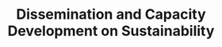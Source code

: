 ---
title: "Dissemination and Capacity Development on Sustainability"
specialty: 
    enable : true
    main_title: "Dissemination and Capacity development on "
    color_title: "sustainability"
    case_studies1: Case
    case_studies2: Studies
    main_bg_image_webp: images/specialties/diffusion-development/Difusion-y-desarrollo-banner.jpg
    main_bg_image: images/specialties/diffusion-development/Difusion-y-desarrollo-banner.jpg
    image_webp: images/specialties/diffusion-development/Difusion-y-desarrollo-icono-1.png
    image: images/specialties/diffusion-development/Difusion-y-desarrollo-icono-1.png
    extra_title : We create capacities
    extra_content : and build bridges that help transfer know-how and technology.
    bg_image : "images/backgrounds/Background-blanco-2.jpg"
    bg_image_webp : "images/backgrounds/Background-blanco-2.jpg"
    description : "This is meta description"
    subtitle: "Creative and effective workshops to build capacities on sustainable development"
    text: "We help our clients build capacities and create experiences of knowledge exchange through the implementation of integral workshops, training and visually attractive materials."
    icon: ""
    casestudy_item:
      # casestudy item loop
      - name: "Technical Guidance in the Development of Climate Action Plans"
        case_locations: Bahia de Banderas (Nayarit), Culiacan (Sinaloa), Juarez (Chihuahua), Ciudad Madero (Tamaulipas) and Zapopan (Jalisco), Mexico.
        case_years: 2019 - 2020
        case_clients: "The European Commission and the cities of Bahía de Banderas (Nayarit), Culiacán (Sinaloa), Juárez (Chihuahua), Ciudad Madero (Tamaulipas) y Zapopan (Jalisco)"
        case_id: ph1
        case_content: "Five Mexican cities were trained in the preparation of their local Climate Action Plans. The process included the compilation of a greenhouse gas emissions inventory, climate risks and vulnerabilities analysis, the development of climate mitigation and resilience measures and strategies, their prioritization and communication and community interaction strategies. The project was carried out in collaboration with the Global Covenant of Mayors for Climate and Energy (GCoM), and the International Urban Cooperation Program (IUC)."
        tab_image: images/specialties/diffusion-development/difusion-caso1.png
        tab_image_webp: images/specialties/diffusion-development/difusion-caso1.png
        case_image: images/specialties/diffusion-development/difusion-caso1.png
        case_image_webp: images/specialties/diffusion-development/difusion-caso1.png
      # casestudy item loop
      - name: "Social Communication and Participation Strategy for Asunción, Paraguay"
        case_locations: Asuncion, Paraguay
        case_years: 2019 - 2021
        case_clients: Inter-American Development Bank (IADB) and the National Government of Paraguay
        case_id: ph2
        case_content: "The social communication and participation strategy is designed and implemented in Tacumbú, Asunción, Paraguay. This strategy is composed of three mechanisms 1) Social communication and information, 2) Public consultation and participation, and 3) Grievance redressal. These mechanisms are supported by a digital platform named CollabMap. The strategy seeks to strengthen communication and information management, social inclusion, attention to complaints, and to promote the active participation of the population around a Housing Program and related projects for neighborhood consolidation. \n\n
        Derived from a contract extension, additional urban planning tools are being implemented to gather field and institutional information, which will advance informed decision making for vulnerable groups during the COVID-19 crisis and recovery stage."
        tab_image: images/specialties/diffusion-development/difusion-caso2.png
        tab_image_webp: images/specialties/diffusion-development/difusion-caso2.png
        case_image: images/specialties/diffusion-development/difusion-caso2.png
        case_image_webp: images/specialties/diffusion-development/difusion-caso2.png
      # casestudy item loop
      - name: "Communication Strategy and Capacity Building for Municipal Spatial Data Infrastructure"
        case_locations: Indonesia
        case_years: 2019-2020
        case_clients: City Planning Labs - World Bank Group
        case_id: ph3
        case_content: "Development of an internal communication, dissemination and knowledge exchange strategy for City Planning Labs (CPL), which is a World Bank Group technical assistance initiative. CAPSUS assistance consisted in organizing workshops and working groups to improve local capacities in data management."
        tab_image: images/specialties/diffusion-development/difusion-caso3.png
        tab_image_webp: images/specialties/diffusion-development/difusion-caso3.png
        case_image: images/specialties/diffusion-development/difusion-caso3.png
        case_image_webp: images/specialties/diffusion-development/difusion-caso3.png
---